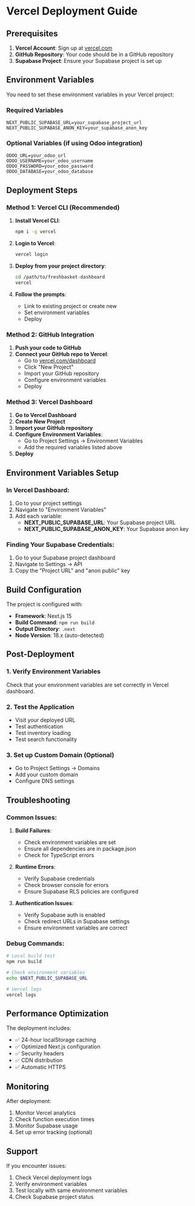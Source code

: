 # Vercel Deployment Guide

## Prerequisites

1. **Vercel Account**: Sign up at [vercel.com](https://vercel.com)
2. **GitHub Repository**: Your code should be in a GitHub repository
3. **Supabase Project**: Ensure your Supabase project is set up

## Environment Variables

You need to set these environment variables in your Vercel project:

### Required Variables
```
NEXT_PUBLIC_SUPABASE_URL=your_supabase_project_url
NEXT_PUBLIC_SUPABASE_ANON_KEY=your_supabase_anon_key
```

### Optional Variables (if using Odoo integration)
```
ODOO_URL=your_odoo_url
ODOO_USERNAME=your_odoo_username
ODOO_PASSWORD=your_odoo_password
ODOO_DATABASE=your_odoo_database
```

## Deployment Steps

### Method 1: Vercel CLI (Recommended)

1. **Install Vercel CLI**:
   ```bash
   npm i -g vercel
   ```

2. **Login to Vercel**:
   ```bash
   vercel login
   ```

3. **Deploy from your project directory**:
   ```bash
   cd /path/to/freshbasket-dashboard
   vercel
   ```

4. **Follow the prompts**:
   - Link to existing project or create new
   - Set environment variables
   - Deploy

### Method 2: GitHub Integration

1. **Push your code to GitHub**
2. **Connect your GitHub repo to Vercel**:
   - Go to [vercel.com/dashboard](https://vercel.com/dashboard)
   - Click "New Project"
   - Import your GitHub repository
   - Configure environment variables
   - Deploy

### Method 3: Vercel Dashboard

1. **Go to Vercel Dashboard**
2. **Create New Project**
3. **Import your GitHub repository**
4. **Configure Environment Variables**:
   - Go to Project Settings → Environment Variables
   - Add the required variables listed above
5. **Deploy**

## Environment Variables Setup

### In Vercel Dashboard:

1. Go to your project settings
2. Navigate to "Environment Variables"
3. Add each variable:
   - **NEXT_PUBLIC_SUPABASE_URL**: Your Supabase project URL
   - **NEXT_PUBLIC_SUPABASE_ANON_KEY**: Your Supabase anon key

### Finding Your Supabase Credentials:

1. Go to your Supabase project dashboard
2. Navigate to Settings → API
3. Copy the "Project URL" and "anon public" key

## Build Configuration

The project is configured with:
- **Framework**: Next.js 15
- **Build Command**: `npm run build`
- **Output Directory**: `.next`
- **Node Version**: 18.x (auto-detected)

## Post-Deployment

### 1. Verify Environment Variables
Check that your environment variables are set correctly in Vercel dashboard.

### 2. Test the Application
- Visit your deployed URL
- Test authentication
- Test inventory loading
- Test search functionality

### 3. Set up Custom Domain (Optional)
- Go to Project Settings → Domains
- Add your custom domain
- Configure DNS settings

## Troubleshooting

### Common Issues:

1. **Build Failures**:
   - Check environment variables are set
   - Ensure all dependencies are in package.json
   - Check for TypeScript errors

2. **Runtime Errors**:
   - Verify Supabase credentials
   - Check browser console for errors
   - Ensure Supabase RLS policies are configured

3. **Authentication Issues**:
   - Verify Supabase auth is enabled
   - Check redirect URLs in Supabase settings
   - Ensure environment variables are correct

### Debug Commands:

```bash
# Local build test
npm run build

# Check environment variables
echo $NEXT_PUBLIC_SUPABASE_URL

# Vercel logs
vercel logs
```

## Performance Optimization

The deployment includes:
- ✅ 24-hour localStorage caching
- ✅ Optimized Next.js configuration
- ✅ Security headers
- ✅ CDN distribution
- ✅ Automatic HTTPS

## Monitoring

After deployment:
1. Monitor Vercel analytics
2. Check function execution times
3. Monitor Supabase usage
4. Set up error tracking (optional)

## Support

If you encounter issues:
1. Check Vercel deployment logs
2. Verify environment variables
3. Test locally with same environment variables
4. Check Supabase project status 